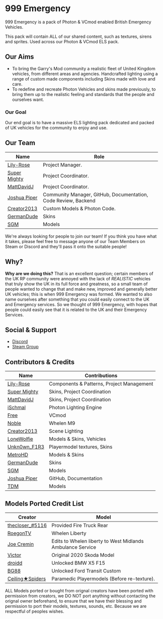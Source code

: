 # 999 Emergency

999 Emergency is a pack of Photon & VCmod enabled British Emergency Vehicles.

This pack will contain ALL of our shared content, such as textures, sirens and sprites. Used across our Photon & VCmod ELS pack.

## Our Aims

- To bring the Garry's Mod community a realistic fleet of United Kingdom vehicles, from different areas and agencies. Handcrafted lighting using a range of custom made components including Skins made with love and care.
- To redefine and recreate Photon Vehicles and skins made previously, to bring them up to the realistic feeling and standards that the people and ourselves want.

### Our Goal

Our end goal is to have a massive ELS lighting pack dedicated and packed of UK vehicles for the community to enjoy and use.

## Our Team

| Name | Role |
| --- | --- |
| [Lily-Rose](https://steamcommunity.com/id/OfficialPhotonThot) | Project Manager. |
| [Super Mighty](https://github.com/SuperMighty1) | Project Coordinator. |
| [MattDavidJ](https://steamcommunity.com/profiles/76561198230436120) | Project Coordinator. |
| [Joshua Piper](https://github.com/JoshPiper) | Community Manager, GitHub, Documentation, Code Review, Backend |
| [Creator2013](https://steamcommunity.com/id/creator_2013) | Custom Models & Photon Code. |
| [GermanDude](https://steamcommunity.com/id/theonlygermandude) | Skins |
| [SGM](https://github.com/SentryGunMan) | Models |


We're always looking for people to join our team! If you think you have what it takes, please feel free to message anyone of our Team Members on Steam or Discord and they'll pass it onto the suitable people!

## Why?

**Why are we doing this?**
That is an excellent question; certain members of the UK RP community were annoyed with the lack of *REALISTIC* vehicles that truly show the UK in its full force and greatness, so a small team of people wanted to change that and make new, improved and generally better UK vehicles; this is when 999 Emergency was formed.
We wanted to also name ourselves after something that you could easily connect to the UK and Emergency services. So we thought of 999 Emergency, with hopes that people could easily see that it is related to the UK and their Emergency Services.

## Social & Support

- [Discord](https://discord.gg/4cBZ6bN)
- [Steam Group](https://steamcommunity.com/groups/999Emergency)

## Contributors & Credits
| Name | Contributions |
| --- | --- |
| [Lily-Rose](https://steamcommunity.com/id/OfficialPhotonThot) | Components & Patterns, Project Management |
| [Super Mighty](https://github.com/SuperMighty1) | Skins, Project Coordination |
| [MattDavidJ](https://steamcommunity.com/profiles/76561198230436120) | Skins, Project Coordination |
| [iSchmal](https://github.com/ischmal) | Photon Lighting Engine |
| [Free](https://steamcommunity.com/id/freemmaann/) | VCmod |
| [Noble](https://github.com/Noble-N9) | Whelen M9 |
| [Creator2013](https://steamcommunity.com/id/creator_2013) | Scene Lighting |
| [LoneWolfie](https://steamcommunity.com/id/LoneBalto) | Models & Skins, Vehicles |
| [Unkn0wn_F1R3](https://steamcommunity.com/id/Unkn0wn_F1R3) | Playermodel textures, Skins |
| [MetroHD](https://steamcommunity.com/id/MetroHD) | Models & Skins |
| [GermanDude](https://steamcommunity.com/id/theonlygermandude) | Skins |
| [SGM](https://github.com/SentryGunMan) | Models |
| [Joshua Piper](https://github.com/JoshPiper) | GitHub, Documentation |
| [TDM](https://steamcommunity.com/id/TheDanishMaster) | Models |


## Models Ported Credit List
| Creator | Model |
| --- | --- |
| [thecloser_#5116]() | Provided Fire Truck Rear | New Fire Truck  | 
| [RoegonTV](https://www.lcpdfr.com/downloads/dev-resources/lightbars/17206-whelen-liberty/) | Whelen Liberty |
| [Joe Cremin]() | Edits to Whelen liberty to West Midlands Ambulance Service | 2018 Fiat Ducato  | 
| [Victor](https://www.gta5-mods.com/vehicles/skoda-octavia-combi-replace-unlocked) | Original 2020 Skoda Model |
| [droidd]() | Unlocked BMW X5 F15  |
| [BG88]() | Unlocked Ford Transit Custom  |
| [Ceiling★Spiders](https://steamcommunity.com/id/Merissaze) | Paramedic Playermodels (Before re-texture).  |

ALL Models ported or bought from orignal creators have been ported with permission from creators, we DO NOT port anything without contacting the orignal owner beforehand, to ensure that we have their blessing and permission to port their models, textures, sounds, etc. Because we are respectful of peoples wishes.
